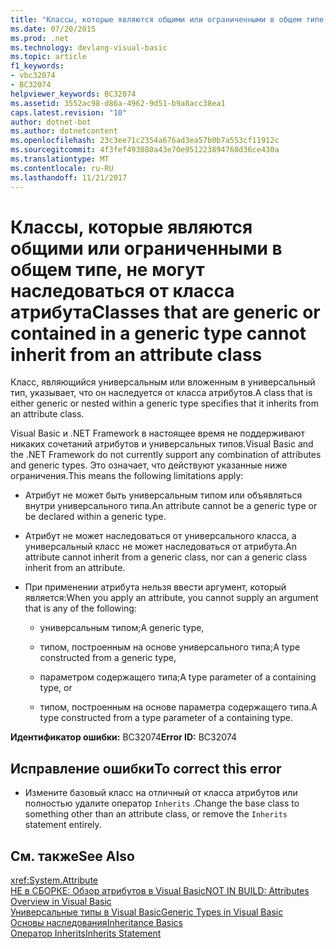 ```yaml
---
title: "Классы, которые являются общими или ограниченными в общем типе, не могут наследоваться от класса атрибута"
ms.date: 07/20/2015
ms.prod: .net
ms.technology: devlang-visual-basic
ms.topic: article
f1_keywords:
- vbc32074
- BC32074
helpviewer_keywords: BC32074
ms.assetid: 3552ac98-d86a-4962-9d51-b9a8acc38ea1
caps.latest.revision: "10"
author: dotnet-bot
ms.author: dotnetcontent
ms.openlocfilehash: 23c3ee71c2354a676ad3ea57b0b7a553cf11912c
ms.sourcegitcommit: 4f3fef493080a43e70e951223894768d36ce430a
ms.translationtype: MT
ms.contentlocale: ru-RU
ms.lasthandoff: 11/21/2017
---
```

# <a name="classes-that-are-generic-or-contained-in-a-generic-type-cannot-inherit-from-an-attribute-class"></a><span data-ttu-id="6e314-102">Классы, которые являются общими или ограниченными в общем типе, не могут наследоваться от класса атрибута</span><span class="sxs-lookup"><span data-stu-id="6e314-102">Classes that are generic or contained in a generic type cannot inherit from an attribute class</span></span>
<span data-ttu-id="6e314-103">Класс, являющийся универсальным или вложенным в универсальный тип, указывает, что он наследуется от класса атрибутов.</span><span class="sxs-lookup"><span data-stu-id="6e314-103">A class that is either generic or nested within a generic type specifies that it inherits from an attribute class.</span></span>  
  
 <span data-ttu-id="6e314-104">Visual Basic и .NET Framework в настоящее время не поддерживают никаких сочетаний атрибутов и универсальных типов.</span><span class="sxs-lookup"><span data-stu-id="6e314-104">Visual Basic and the .NET Framework do not currently support any combination of attributes and generic types.</span></span> <span data-ttu-id="6e314-105">Это означает, что действуют указанные ниже ограничения.</span><span class="sxs-lookup"><span data-stu-id="6e314-105">This means the following limitations apply:</span></span>  
  
-   <span data-ttu-id="6e314-106">Атрибут не может быть универсальным типом или объявляться внутри универсального типа.</span><span class="sxs-lookup"><span data-stu-id="6e314-106">An attribute cannot be a generic type or be declared within a generic type.</span></span>  
  
-   <span data-ttu-id="6e314-107">Атрибут не может наследоваться от универсального класса, а универсальный класс не может наследоваться от атрибута.</span><span class="sxs-lookup"><span data-stu-id="6e314-107">An attribute cannot inherit from a generic class, nor can a generic class inherit from an attribute.</span></span>  
  
-   <span data-ttu-id="6e314-108">При применении атрибута нельзя ввести аргумент, который является:</span><span class="sxs-lookup"><span data-stu-id="6e314-108">When you apply an attribute, you cannot supply an argument that is any of the following:</span></span>  
  
    -   <span data-ttu-id="6e314-109">универсальным типом;</span><span class="sxs-lookup"><span data-stu-id="6e314-109">A generic type,</span></span>  
  
    -   <span data-ttu-id="6e314-110">типом, построенным на основе универсального типа;</span><span class="sxs-lookup"><span data-stu-id="6e314-110">A type constructed from a generic type,</span></span>  
  
    -   <span data-ttu-id="6e314-111">параметром содержащего типа;</span><span class="sxs-lookup"><span data-stu-id="6e314-111">A type parameter of a containing type, or</span></span>  
  
    -   <span data-ttu-id="6e314-112">типом, построенным на основе параметра содержащего типа.</span><span class="sxs-lookup"><span data-stu-id="6e314-112">A type constructed from a type parameter of a containing type.</span></span>  
  
 <span data-ttu-id="6e314-113">**Идентификатор ошибки:** BC32074</span><span class="sxs-lookup"><span data-stu-id="6e314-113">**Error ID:** BC32074</span></span>  
  
## <a name="to-correct-this-error"></a><span data-ttu-id="6e314-114">Исправление ошибки</span><span class="sxs-lookup"><span data-stu-id="6e314-114">To correct this error</span></span>  
  
-   <span data-ttu-id="6e314-115">Измените базовый класс на отличный от класса атрибутов или полностью удалите оператор `Inherits` .</span><span class="sxs-lookup"><span data-stu-id="6e314-115">Change the base class to something other than an attribute class, or remove the `Inherits` statement entirely.</span></span>  
  
## <a name="see-also"></a><span data-ttu-id="6e314-116">См. также</span><span class="sxs-lookup"><span data-stu-id="6e314-116">See Also</span></span>  
 <xref:System.Attribute>  
 [<span data-ttu-id="6e314-117">НЕ в СБОРКЕ: Обзор атрибутов в Visual Basic</span><span class="sxs-lookup"><span data-stu-id="6e314-117">NOT IN BUILD: Attributes Overview in Visual Basic</span></span>](http://msdn.microsoft.com/en-us/0d0cff64-892d-4f57-83bd-bef388553d4f)  
 [<span data-ttu-id="6e314-118">Универсальные типы в Visual Basic</span><span class="sxs-lookup"><span data-stu-id="6e314-118">Generic Types in Visual Basic</span></span>](../../visual-basic/programming-guide/language-features/data-types/generic-types.md)  
 [<span data-ttu-id="6e314-119">Основы наследования</span><span class="sxs-lookup"><span data-stu-id="6e314-119">Inheritance Basics</span></span>](../../visual-basic/programming-guide/language-features/objects-and-classes/inheritance-basics.md)  
 [<span data-ttu-id="6e314-120">Оператор Inherits</span><span class="sxs-lookup"><span data-stu-id="6e314-120">Inherits Statement</span></span>](../../visual-basic/language-reference/statements/inherits-statement.md)
